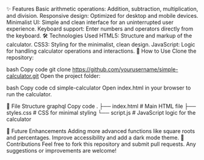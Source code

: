 ✨ Features
Basic arithmetic operations: Addition, subtraction, multiplication, and division.
Responsive design: Optimized for desktop and mobile devices.
Minimalist UI: Simple and clean interface for an uninterrupted user experience.
Keyboard support: Enter numbers and operators directly from the keyboard.
🛠️ Technologies Used
HTML5: Structure and markup of the calculator.
CSS3: Styling for the minimalist, clean design.
JavaScript: Logic for handling calculator operations and interactions.
🚀 How to Use
Clone the repository:

bash
Copy code
git clone https://github.com/yourusername/simple-calculator.git
Open the project folder:

bash
Copy code
cd simple-calculator
Open index.html in your browser to run the calculator.

📂 File Structure
graphql
Copy code
.
├── index.html          # Main HTML file
├── styles.css          # CSS for minimal styling
└── script.js           # JavaScript logic for the calculator

🌟 Future Enhancements
Adding more advanced functions like square roots and percentages.
Improve accessibility and add a dark mode theme.
🤝 Contributions
Feel free to fork this repository and submit pull requests. Any suggestions or improvements are welcome!
 
